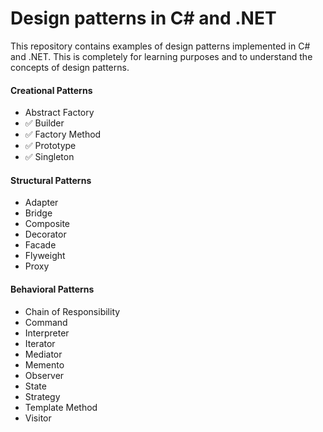 ﻿# Design patterns in C# and .NET
This repository contains examples of design patterns implemented in C# and .NET.
This is completely for learning purposes and to understand the concepts of design patterns.

#### Creational Patterns
- Abstract Factory
- ✅ Builder
- ✅ Factory Method
- ✅ Prototype
- ✅ Singleton 

#### Structural Patterns
- Adapter
- Bridge
- Composite
- Decorator
- Facade
- Flyweight
- Proxy

#### Behavioral Patterns
- Chain of Responsibility
- Command
- Interpreter
- Iterator
- Mediator
- Memento
- Observer
- State
- Strategy
- Template Method
- Visitor